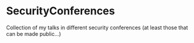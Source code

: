 # SecurityConferences
Collection of my talks in different security conferences (at least those that can be made public...)
